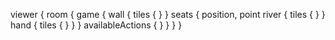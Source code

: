 viewer {
  room {
    game {
      wall {
        tiles {
        }
      }
      seats {
        position, point
        river {
          tiles {
          }
        }
        hand {
          tiles {
          }
        }
      }
      availableActions {
      }
    }
  }
}
